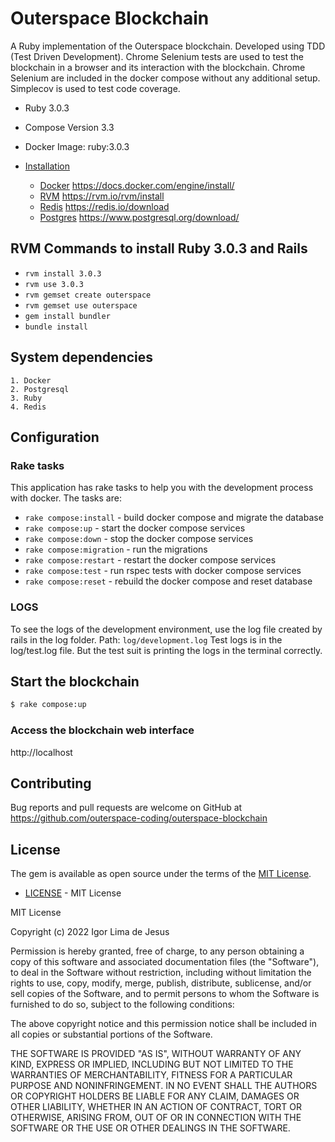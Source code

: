 # Outerspace Blockchain

A Ruby implementation of the Outerspace blockchain.
Developed using TDD (Test Driven Development).
Chrome Selenium tests are used to test the blockchain in a browser and its interaction with the blockchain.
Chrome Selenium are included in the docker compose without any additional setup.
Simplecov is used to test code coverage.

* Ruby 3.0.3
* Compose Version 3.3
* Docker Image: ruby:3.0.3

* [Installation](#installation)
    - [Docker](#docker) https://docs.docker.com/engine/install/
    - [RVM](#rvm) https://rvm.io/rvm/install
    - [Redis](#redis) https://redis.io/download
    - [Postgres](#postgres) https://www.postgresql.org/download/

## RVM Commands to install Ruby 3.0.3 and Rails
* `rvm install 3.0.3`
* `rvm use 3.0.3`
* `rvm gemset create outerspace`
* `rvm gemset use outerspace`
* `gem install bundler`
* `bundle install`

## System dependencies
    1. Docker
    2. Postgresql
    3. Ruby
    4. Redis

## Configuration
### Rake tasks

This application has rake tasks to help you with the development process with docker.
The tasks are:

* `rake compose:install` - build docker compose and migrate the database
* `rake compose:up` - start the docker compose services
* `rake compose:down` - stop the docker compose services
* `rake compose:migration` - run the migrations
* `rake compose:restart` - restart the docker compose services
* `rake compose:test` - run rspec tests with docker compose services
* `rake compose:reset` - rebuild the docker compose and reset database


### LOGS
To see the logs of the development environment, use the log file created by rails in the log folder. Path: `log/development.log`
Test logs is in the log/test.log file. But the test suit is printing the logs in the terminal correctly.

## Start the blockchain
````bash
$ rake compose:up
````
### Access the blockchain web interface
http://localhost

## Contributing
Bug reports and pull requests are welcome on GitHub at https://github.com/outerspace-coding/outerspace-blockchain

## License
The gem is available as open source under the terms of the [MIT License](https://opensource.org/licenses/MIT).
* [LICENSE](LICENSE) - MIT License

MIT License

Copyright (c) 2022 Igor Lima de Jesus

Permission is hereby granted, free of charge, to any person obtaining a copy
of this software and associated documentation files (the "Software"), to deal
in the Software without restriction, including without limitation the rights
to use, copy, modify, merge, publish, distribute, sublicense, and/or sell
copies of the Software, and to permit persons to whom the Software is
furnished to do so, subject to the following conditions:

The above copyright notice and this permission notice shall be included in all
copies or substantial portions of the Software.

THE SOFTWARE IS PROVIDED "AS IS", WITHOUT WARRANTY OF ANY KIND, EXPRESS OR
IMPLIED, INCLUDING BUT NOT LIMITED TO THE WARRANTIES OF MERCHANTABILITY,
FITNESS FOR A PARTICULAR PURPOSE AND NONINFRINGEMENT. IN NO EVENT SHALL THE
AUTHORS OR COPYRIGHT HOLDERS BE LIABLE FOR ANY CLAIM, DAMAGES OR OTHER
LIABILITY, WHETHER IN AN ACTION OF CONTRACT, TORT OR OTHERWISE, ARISING FROM,
OUT OF OR IN CONNECTION WITH THE SOFTWARE OR THE USE OR OTHER DEALINGS IN THE
SOFTWARE.